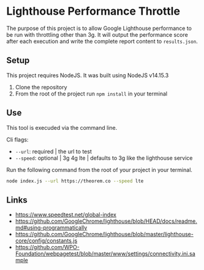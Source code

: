 # Lighthouse Performance Throttle

The purpose of this project is to allow Google Lighthouse performance to be run with throttling other than 3g.  It will output the performance score after each execution and write the complete report content to `results.json`.

## Setup

This project requires NodeJS. It was built using NodeJS v14.15.3

1. Clone the repository
2. From the root of the project run `npm install` in your terminal

## Use

This tool is execuded via the command line.

Cli flags:
- `--url`: required | the url to test
- `--speed`: optional | 3g 4g lte | defaults to 3g like the lighthouse service

Run the following command from the root of your project in your terminal.

```bash
node index.js --url https://theorem.co --speed lte
```

## Links

- https://www.speedtest.net/global-index
- https://github.com/GoogleChrome/lighthouse/blob/HEAD/docs/readme.md#using-programmatically
- https://github.com/GoogleChrome/lighthouse/blob/master/lighthouse-core/config/constants.js
- https://github.com/WPO-Foundation/webpagetest/blob/master/www/settings/connectivity.ini.sample

